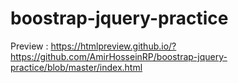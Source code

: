 # boostrap-jquery-practice
Preview : https://htmlpreview.github.io/?https://github.com/AmirHosseinRP/boostrap-jquery-practice/blob/master/index.html
